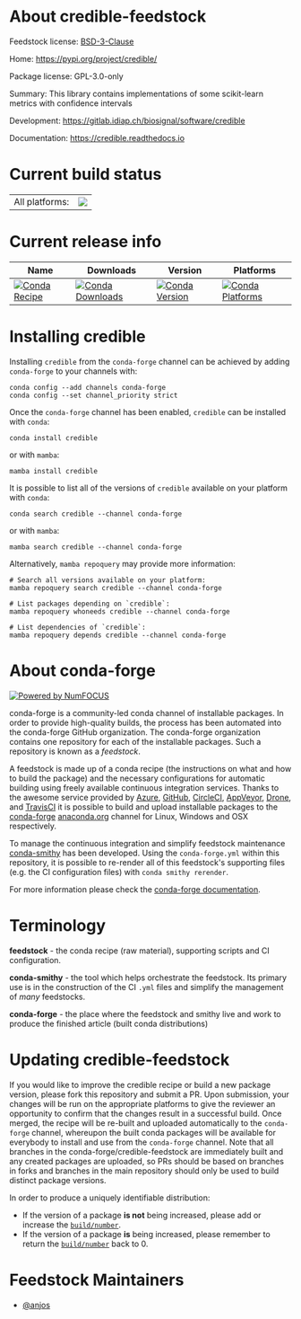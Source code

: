 About credible-feedstock
========================

Feedstock license: [BSD-3-Clause](https://github.com/conda-forge/credible-feedstock/blob/main/LICENSE.txt)

Home: https://pypi.org/project/credible/

Package license: GPL-3.0-only

Summary: This library contains implementations of some scikit-learn metrics with confidence intervals

Development: https://gitlab.idiap.ch/biosignal/software/credible

Documentation: https://credible.readthedocs.io

Current build status
====================


<table><tr><td>All platforms:</td>
    <td>
      <a href="https://dev.azure.com/conda-forge/feedstock-builds/_build/latest?definitionId=20429&branchName=main">
        <img src="https://dev.azure.com/conda-forge/feedstock-builds/_apis/build/status/credible-feedstock?branchName=main">
      </a>
    </td>
  </tr>
</table>

Current release info
====================

| Name | Downloads | Version | Platforms |
| --- | --- | --- | --- |
| [![Conda Recipe](https://img.shields.io/badge/recipe-credible-green.svg)](https://anaconda.org/conda-forge/credible) | [![Conda Downloads](https://img.shields.io/conda/dn/conda-forge/credible.svg)](https://anaconda.org/conda-forge/credible) | [![Conda Version](https://img.shields.io/conda/vn/conda-forge/credible.svg)](https://anaconda.org/conda-forge/credible) | [![Conda Platforms](https://img.shields.io/conda/pn/conda-forge/credible.svg)](https://anaconda.org/conda-forge/credible) |

Installing credible
===================

Installing `credible` from the `conda-forge` channel can be achieved by adding `conda-forge` to your channels with:

```
conda config --add channels conda-forge
conda config --set channel_priority strict
```

Once the `conda-forge` channel has been enabled, `credible` can be installed with `conda`:

```
conda install credible
```

or with `mamba`:

```
mamba install credible
```

It is possible to list all of the versions of `credible` available on your platform with `conda`:

```
conda search credible --channel conda-forge
```

or with `mamba`:

```
mamba search credible --channel conda-forge
```

Alternatively, `mamba repoquery` may provide more information:

```
# Search all versions available on your platform:
mamba repoquery search credible --channel conda-forge

# List packages depending on `credible`:
mamba repoquery whoneeds credible --channel conda-forge

# List dependencies of `credible`:
mamba repoquery depends credible --channel conda-forge
```


About conda-forge
=================

[![Powered by
NumFOCUS](https://img.shields.io/badge/powered%20by-NumFOCUS-orange.svg?style=flat&colorA=E1523D&colorB=007D8A)](https://numfocus.org)

conda-forge is a community-led conda channel of installable packages.
In order to provide high-quality builds, the process has been automated into the
conda-forge GitHub organization. The conda-forge organization contains one repository
for each of the installable packages. Such a repository is known as a *feedstock*.

A feedstock is made up of a conda recipe (the instructions on what and how to build
the package) and the necessary configurations for automatic building using freely
available continuous integration services. Thanks to the awesome service provided by
[Azure](https://azure.microsoft.com/en-us/services/devops/), [GitHub](https://github.com/),
[CircleCI](https://circleci.com/), [AppVeyor](https://www.appveyor.com/),
[Drone](https://cloud.drone.io/welcome), and [TravisCI](https://travis-ci.com/)
it is possible to build and upload installable packages to the
[conda-forge](https://anaconda.org/conda-forge) [anaconda.org](https://anaconda.org/)
channel for Linux, Windows and OSX respectively.

To manage the continuous integration and simplify feedstock maintenance
[conda-smithy](https://github.com/conda-forge/conda-smithy) has been developed.
Using the ``conda-forge.yml`` within this repository, it is possible to re-render all of
this feedstock's supporting files (e.g. the CI configuration files) with ``conda smithy rerender``.

For more information please check the [conda-forge documentation](https://conda-forge.org/docs/).

Terminology
===========

**feedstock** - the conda recipe (raw material), supporting scripts and CI configuration.

**conda-smithy** - the tool which helps orchestrate the feedstock.
                   Its primary use is in the construction of the CI ``.yml`` files
                   and simplify the management of *many* feedstocks.

**conda-forge** - the place where the feedstock and smithy live and work to
                  produce the finished article (built conda distributions)


Updating credible-feedstock
===========================

If you would like to improve the credible recipe or build a new
package version, please fork this repository and submit a PR. Upon submission,
your changes will be run on the appropriate platforms to give the reviewer an
opportunity to confirm that the changes result in a successful build. Once
merged, the recipe will be re-built and uploaded automatically to the
`conda-forge` channel, whereupon the built conda packages will be available for
everybody to install and use from the `conda-forge` channel.
Note that all branches in the conda-forge/credible-feedstock are
immediately built and any created packages are uploaded, so PRs should be based
on branches in forks and branches in the main repository should only be used to
build distinct package versions.

In order to produce a uniquely identifiable distribution:
 * If the version of a package **is not** being increased, please add or increase
   the [``build/number``](https://docs.conda.io/projects/conda-build/en/latest/resources/define-metadata.html#build-number-and-string).
 * If the version of a package **is** being increased, please remember to return
   the [``build/number``](https://docs.conda.io/projects/conda-build/en/latest/resources/define-metadata.html#build-number-and-string)
   back to 0.

Feedstock Maintainers
=====================

* [@anjos](https://github.com/anjos/)


<!-- dummy commit to enable rerendering -->

